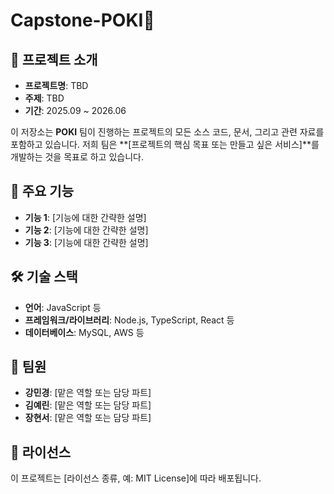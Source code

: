 # Capstone-POKI💚


## 🎯 프로젝트 소개
- **프로젝트명**: TBD
- **주제**: TBD
- **기간**: 2025.09 ~ 2026.06

이 저장소는 **POKI** 팀이 진행하는 프로젝트의 모든 소스 코드, 문서, 그리고 관련 자료를 포함하고 있습니다. 저희 팀은 **[프로젝트의 핵심 목표 또는 만들고 싶은 서비스]**를 개발하는 것을 목표로 하고 있습니다.


## 🚀 주요 기능

* **기능 1**: [기능에 대한 간략한 설명]
* **기능 2**: [기능에 대한 간략한 설명]
* **기능 3**: [기능에 대한 간략한 설명]


## 🛠 기술 스택

* **언어**: JavaScript 등
* **프레임워크/라이브러리**: Node.js, TypeScript, React 등
* **데이터베이스**: MySQL, AWS 등


## 👥 팀원

* **강민경**: [맡은 역할 또는 담당 파트]
* **김예린**: [맡은 역할 또는 담당 파트]
* **장현서**: [맡은 역할 또는 담당 파트]


## 📜 라이선스

이 프로젝트는 [라이선스 종류, 예: MIT License]에 따라 배포됩니다.
